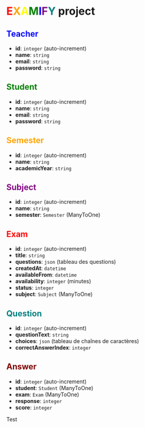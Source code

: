 # <span style="color:red;">E</span><span style="color:orange;">X</span><span style="color:yellow;">A</span><span style="color:green;">M</span><span style="color:blue;">I</span><span style="color:purple;">F</span><span style="color:teal;">Y</span> project


## <span style="color:blue;">Teacher</span>

- **id**: `integer` (auto-increment)
- **name**: `string`
- **email**: `string`
- **password**: `string`

## <span style="color:green;">Student</span>

- **id**: `integer` (auto-increment)
- **name**: `string`
- **email**: `string`
- **password**: `string`

## <span style="color:orange;">Semester</span>

- **id**: `integer` (auto-increment)
- **name**: `string`
- **academicYear**: `string`

## <span style="color:purple;">Subject</span>

- **id**: `integer` (auto-increment)
- **name**: `string`
- **semester**: `Semester` (ManyToOne)

## <span style="color:red;">Exam</span>

- **id**: `integer` (auto-increment)
- **title**: `string`
- **questions**: `json` (tableau des questions)
- **createdAt**: `datetime`
- **availableFrom**: `datetime`
- **availability**: `integer` (minutes)
- **status**: `integer`
- **subject**: `Subject` (ManyToOne)

## <span style="color:teal;">Question</span>

- **id**: `integer` (auto-increment)
- **questionText**: `string`
- **choices**: `json` (tableau de chaînes de caractères)
- **correctAnswerIndex**: `integer`

## <span style="color:maroon;">Answer</span>

- **id**: `integer` (auto-increment)
- **student**: `Student` (ManyToOne)
- **exam**: `Exam` (ManyToOne)
- **response**: `integer`
- **score**: `integer`

Test
